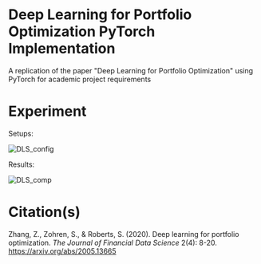 # Deep Learning for Portfolio Optimization PyTorch Implementation
A replication of the paper "Deep Learning for Portfolio Optimization" using PyTorch for academic project requirements

# Experiment
Setups:

![DLS_config](https://github.com/user-attachments/assets/6dd8779b-b7d4-4f5a-ac08-b68a985ce9c9)

Results:

![DLS_comp](https://github.com/user-attachments/assets/bf01aa48-30ca-4a5d-9c3f-c82285d72159)


# Citation(s)
Zhang, Z., Zohren, S., & Roberts, S. (2020). Deep learning for portfolio optimization. _The Journal of Financial Data Science_ 2(4): 8-20. https://arxiv.org/abs/2005.13665
